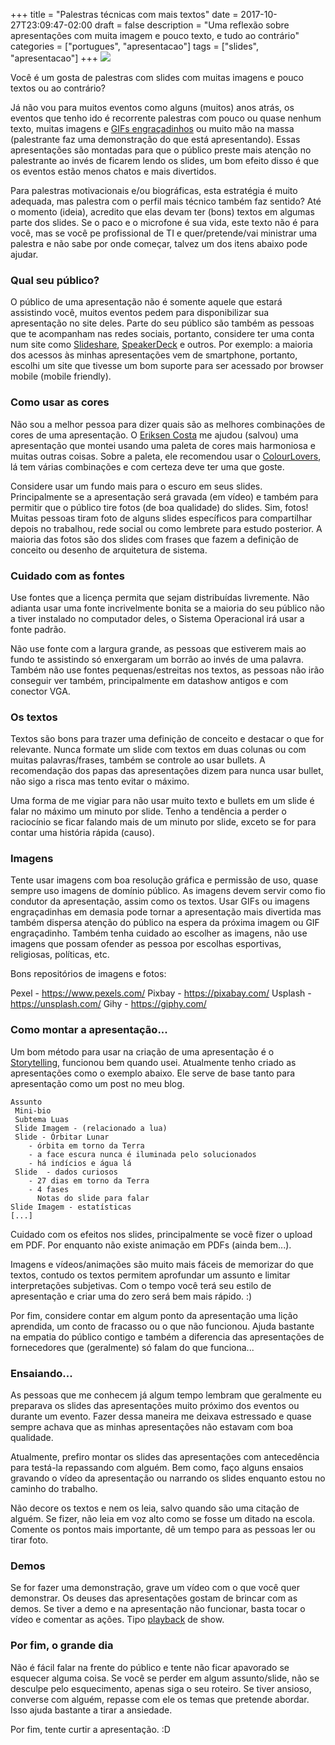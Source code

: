+++
title = "Palestras técnicas com mais textos"
date = 2017-10-27T23:09:47-02:00
draft = false
description = "Uma reflexão sobre apresentações com muita imagem e pouco texto, e tudo ao contrário"
categories = ["portugues", "apresentacao"]
tags = ["slides", "apresentacao"]
+++
![](/images/hand-977641_640.jpg)

Você é um gosta de palestras com slides com muitas imagens e pouco textos ou ao contrário?

Já não vou para muitos eventos como alguns (muitos) anos atrás, os eventos que tenho ido é recorrente palestras com pouco ou quase nenhum texto, muitas imagens e [GIFs engraçadinhos](https://giphy.com/) ou muito mão na massa (palestrante faz uma demonstração do que está apresentando). Essas apresentações são montadas para que o público preste mais atenção no palestrante ao invés de ficarem lendo os slides, um bom efeito disso é que os eventos estão menos chatos e mais divertidos.

Para palestras motivacionais e/ou biográficas, esta estratégia é muito adequada, mas palestra com o perfil mais técnico também faz sentido? Até o momento (ideia), acredito que elas devam ter (bons) textos em algumas parte dos slides. Se o paco e o microfone é sua vida, este texto não é para você, mas se você pe profissional de TI e quer/pretende/vai ministrar uma palestra e não sabe por onde começar, talvez um dos itens abaixo pode ajudar.

### Qual seu público?

O público de uma apresentação não é somente aquele que estará assistindo você, muitos eventos pedem para disponibilizar sua apresentação no site deles. Parte do seu público são também as pessoas que te acompanham nas redes sociais, portanto, considere ter uma conta num site como [Slideshare](https://www.slideshare.net/), [SpeakerDeck](https://speakerdeck.com/) e outros. Por exemplo: a maioria dos acessos às minhas apresentações vem de smartphone, portanto, escolhi um site que tivesse um bom suporte para ser acessado por browser mobile (mobile friendly).

### Como usar as cores

Não sou a melhor pessoa para dizer quais são as melhores combinações de cores de uma apresentação. O [Eriksen Costa](https://twitter.com/eriksencosta) me ajudou (salvou) uma apresentação que montei usando uma paleta de cores mais harmoniosa e muitas outras coisas. Sobre a paleta, ele recomendou usar o [ColourLovers](http://www.colourlovers.com/palettes/most-views/all-time/meta), lá tem várias combinações e com certeza deve ter uma que goste.

Considere usar um fundo mais para o escuro em seus slides. Principalmente se a apresentação será gravada (em vídeo) e também para permitir que o público tire fotos (de boa qualidade) do slides. Sim, fotos! Muitas pessoas tiram foto de alguns slides específicos para compartilhar depois no trabalhou, rede social ou como lembrete para estudo posterior. A maioria das fotos são dos slides com frases que fazem a definição de conceito ou desenho de arquitetura de sistema.

### Cuidado com as fontes

Use fontes que a licença permita que sejam distribuídas livremente. Não adianta usar uma fonte incrivelmente bonita se a maioria do seu público não a tiver instalado no computador deles, o Sistema Operacional irá usar a fonte padrão.

Não use fonte com a largura grande, as pessoas que estiverem mais ao fundo te assistindo só enxergaram um borrão ao invés de uma palavra. Também não use fontes pequenas/estreitas nos textos, as pessoas não irão conseguir ver também, principalmente em datashow antigos e com conector VGA.

### Os textos

Textos são bons para trazer uma definição de conceito e destacar o que for relevante. Nunca formate um slide com textos em duas colunas ou com muitas palavras/frases, também se controle ao usar bullets. A recomendação dos papas das apresentações dizem para nunca usar bullet,  não sigo a risca mas tento evitar o máximo.

Uma forma de me vigiar para não usar muito texto e bullets em um slide é falar no máximo um minuto por slide. Tenho a tendência a perder o raciocínio se ficar falando mais de um minuto por slide, exceto se for para contar uma história rápida (causo).

### Imagens

Tente usar imagens com boa resolução gráfica e permissão de uso, quase sempre uso imagens de domínio público. As imagens devem servir como fio condutor da apresentação, assim como os textos. Usar GIFs ou imagens engraçadinhas em demasia pode tornar a apresentação mais divertida mas também dispersa atenção do público na espera da próxima imagem ou GIF engraçadinho. Também tenha cuidado ao escolher as imagens, não use imagens que possam ofender as pessoa por escolhas esportivas, religiosas, políticas, etc.  

Bons repositórios de imagens e fotos:

Pexel - https://www.pexels.com/
Pixbay - https://pixabay.com/
Usplash - https://unsplash.com/
Gihy - https://giphy.com/


### Como montar a apresentação...

Um bom método para usar na criação de uma apresentação é o [Storytelling](http://www.duarte.com/blog/storytelling-presentation-skills/), funcionou bem quando usei. Atualmente tenho criado as apresentações como o exemplo abaixo. Ele serve de base tanto para apresentação como um post no meu blog.

```
Assunto
 Mini-bio
 Subtema Luas
 Slide Imagem - (relacionado a lua)
 Slide - Órbitar Lunar
    - órbita em torno da Terra
    - a face escura nunca é iluminada pelo solucionados
    - há indícios e água lá
 Slide  - dados curiosos
    - 27 dias em torno da Terra
    - 4 fases
      Notas do slide para falar
Slide Imagem - estatísticas
[...]
```

Cuidado com os efeitos nos slides, principalmente se você fizer o upload em PDF. Por enquanto não existe animação em PDFs (ainda bem...).

Imagens e vídeos/animações são muito mais fáceis de memorizar do que textos, contudo os textos permitem aprofundar um assunto e limitar interpretações subjetivas. Com o tempo você terá seu estilo de apresentação e criar uma do zero será bem mais rápido. :)

Por fim, considere contar em algum ponto da apresentação uma lição aprendida, um conto de fracasso ou o que não funcionou. Ajuda bastante na empatia do público contigo e também a diferencia das apresentações de fornecedores que (geralmente) só falam do que funciona...

### Ensaiando...

As pessoas que me conhecem já algum tempo lembram que geralmente eu preparava os slides das apresentações muito próximo dos eventos ou durante um evento. Fazer dessa maneira me deixava estressado e quase sempre achava que as minhas apresentações não estavam com boa qualidade.

Atualmente, prefiro montar os slides das apresentações com antecedência para testá-la repassando com alguém. Bem como, faço alguns ensaios gravando o vídeo da apresentação ou narrando os slides enquanto estou no caminho do trabalho.

Não decore os textos e nem os leia, salvo quando são uma citação de alguém. Se fizer, não leia em voz alto como se fosse um ditado na escola. Comente os pontos mais importante, dê um tempo para as pessoas ler ou tirar foto.

### Demos

Se for fazer uma demonstração, grave um vídeo com o que você quer demonstrar. Os deuses das apresentações gostam de brincar com as demos. Se tiver a demo e na apresentação não funcionar, basta tocar o vídeo e comentar as ações. Tipo [playback](https://pt.wikipedia.org/wiki/Playback) de show.

### Por fim, o grande dia

Não é fácil falar na frente do público e tente não ficar apavorado se esquecer alguma coisa. Se você se perder em algum assunto/slide, não se desculpe pelo esquecimento, apenas siga o seu roteiro. Se tiver ansioso, converse com alguém, repasse com ele os temas que pretende abordar. Isso ajuda bastante a tirar a ansiedade.

Por fim, tente curtir a apresentação. :D
